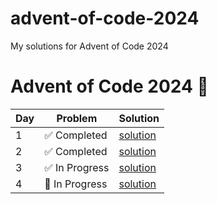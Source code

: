 # advent-of-code-2024
My solutions for Advent of Code 2024

# Advent of Code 2024 🎄

| Day  | Problem         | Solution       |
|------|-----------------|----------------|
| 1    | ✅ Completed    | [solution](day01/solution.py) |
| 2    | ✅ Completed    | [solution](day02/solution.py) |
| 3    | ✅ In Progress  | [solution](day03/solution.py) |
| 4    | 🚧 In Progress  | [solution](day04/solution.py) |
